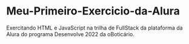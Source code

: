 # Meu-Primeiro-Exercicio-da-Alura
Exercitando HTML e JavaScript na trilha de FullStack da plataforma da Alura do programa Desenvolve 2022 da oBoticário.
